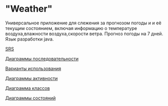 # "Weather"

Универсальное приложение для слежения за прогнозом погоды и и её текущим состоянием, включая информацию о температуре воздуха,влажности воздуха,скорости ветра.
Прогноз погоды на 7 дней. Язык разработки java.

[SRS](SRS.md)

[Диаграммы последовательности](Diagrams/SequenceDiagram)

[Варианты использования](Diagrams/UseCase)

[Диаграммы активности](Diagrams/Activity)

[Диаграмма классов](Diagrams/ClassDiagram/diagram_class.png)

[Диаграммы состояний](Diagrams/StateDiagram/state.png)
